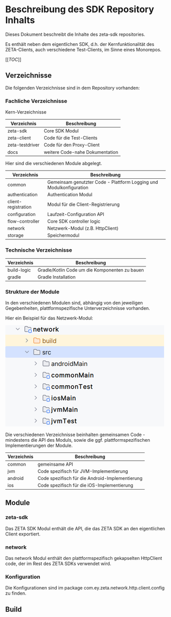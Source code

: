 
# Beschreibung des SDK Repository Inhalts

Dieses Dokument beschreibt die Inhalte des zeta-sdk repositories.

Es enthält neben dem eigentlichen SDK, d.h. der Kernfunktionalität des ZETA-Clients, auch verschiedene Test-Clients,
im Sinne eines Monorepos.

[[_TOC_]]

## Verzeichnisse

Die folgenden Verzeichnisse sind in dem Repository vorhanden:

### Fachliche Verzeichnisse

Kern-Verzeichnisse

| Verzeichnis         | Beschreibung                       |
|---------------------|------------------------------------|
| zeta-sdk            | Core SDK Modul                     |
| zeta-client         | Code für die Test-Clients          |
| zeta-testdriver     | Code für den Proxy-Client          |
| docs                | weitere Code-nahe Dokumentation    |

Hier sind die verschiedenen Module abgelegt.

| Verzeichnis         | Beschreibung                                                        |
|---------------------|---------------------------------------------------------------------|
| common              | Gemeinsam genutzter Code - Plattform Logging und Modulkonfiguration |
| authentication      | Authentication Modul                                                |
| client-registration | Modul für die Client-Registrierung                                  |
| configuration       | Laufzeit-Configuration API                                          |
| flow-controller     | Core SDK controller logic                                           |
| network             | Netzwerk-Modul (z.B. HttpClient)                                    |
| storage             | Speichermodul                                                       |

### Technische Verzeichnisse

| Verzeichnis    | Beschreibung                                   |
|----------------|------------------------------------------------|
| build-logic    | Gradle/Kotlin Code um die Komponenten zu bauen |
| gradle         | Gradle Installation                            |

### Strukture der Module

In den verschiedenen Modulen sind, abhängig von den jeweiligen Gegebenheiten,
plattformspezifische Unterverzeichnisse vorhanden.

Hier ein Beispiel für das Netzwerk-Modul:

![Netzwerk-Modul](../assets/images/sdk-modul-beispiel.png)

Die verschiedenen Verzeichnisse beinhalten gemeinsamen Code - mindestens die API des Moduls,
sowie die ggf. plattformspezifischen Implementierungen der Module.


| Verzeichnis | Beschreibung                                    |
|-------------|-------------------------------------------------|
| common      | gemeinsame API                                  |
| jvm         | Code spezifisch für JVM-Implementierung         |
| android     | Code spezifisch für die Android-Implementierung |
| ios         | Code spezifisch für die iOS-Implementierung     |


## Module

### zeta-sdk

Das ZETA SDK Modul enthält die API, die das ZETA SDK an den eigentlichen Client exportiert.

### network

Das network Modul enthält den plattformspezifisch gekapselten HttpClient code,
der im Rest des ZETA SDKs verwendet wird.

### Konfiguration

Die Konfigurationen sind im package com.ey.zeta.network.http.client.config zu finden.

## Build



